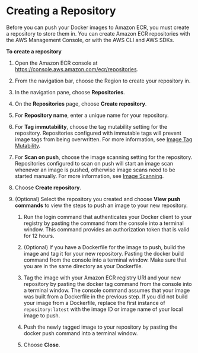# Creating a Repository<a name="repository-create"></a>

Before you can push your Docker images to Amazon ECR, you must create a repository to store them in\. You can create Amazon ECR repositories with the AWS Management Console, or with the AWS CLI and AWS SDKs\.

**To create a repository**

1. Open the Amazon ECR console at [https://console\.aws\.amazon\.com/ecr/repositories](https://console.aws.amazon.com/ecr/repositories)\.

1. From the navigation bar, choose the Region to create your repository in\.

1. In the navigation pane, choose **Repositories**\.

1. On the **Repositories** page, choose **Create repository**\.

1. For **Repository name**, enter a unique name for your repository\.

1. For **Tag immutability**, choose the tag mutability setting for the repository\. Repositories configured with immutable tags will prevent image tags from being overwritten\. For more information, see [Image Tag Mutability](image-tag-mutability.md)\.

1. For **Scan on push**, choose the image scanning setting for the repository\. Repositories configured to scan on push will start an image scan whenever an image is pushed, otherwise image scans need to be started manually\. For more information, see [Image Scanning](image-scanning.md)\.

1. Choose **Create repository**\.

1. \(Optional\) Select the repository you created and choose **View push commands** to view the steps to push an image to your new repository\.

   1. Run the login command that authenticates your Docker client to your registry by pasting the command from the console into a terminal window\. This command provides an authorization token that is valid for 12 hours\.

   1. \(Optional\) If you have a Dockerfile for the image to push, build the image and tag it for your new repository\. Pasting the docker build command from the console into a terminal window\. Make sure that you are in the same directory as your Dockerfile\.

   1. Tag the image with your Amazon ECR registry URI and your new repository by pasting the docker tag command from the console into a terminal window\. The console command assumes that your image was built from a Dockerfile in the previous step\. If you did not build your image from a Dockerfile, replace the first instance of `repository:latest` with the image ID or image name of your local image to push\.

   1. Push the newly tagged image to your repository by pasting the docker push command into a terminal window\.

   1. Choose **Close**\.